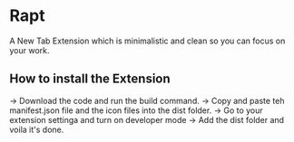 # Rapt
A New Tab Extension which is minimalistic and clean so you can focus on your work.

## How to install the Extension
-> Download the code and run the build command. 
-> Copy and paste teh manifest.json file and the icon files into the dist folder.
-> Go to your extension settinga and turn on developer mode
-> Add the dist folder and voila it's done.
